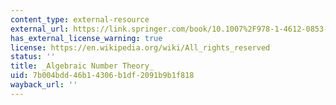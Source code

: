 ```yaml
---
content_type: external-resource
external_url: https://link.springer.com/book/10.1007%2F978-1-4612-0853-2
has_external_license_warning: true
license: https://en.wikipedia.org/wiki/All_rights_reserved
status: ''
title: _Algebraic Number Theory_
uid: 7b004bdd-46b1-4306-b1df-2091b9b1f818
wayback_url: ''
---
```

